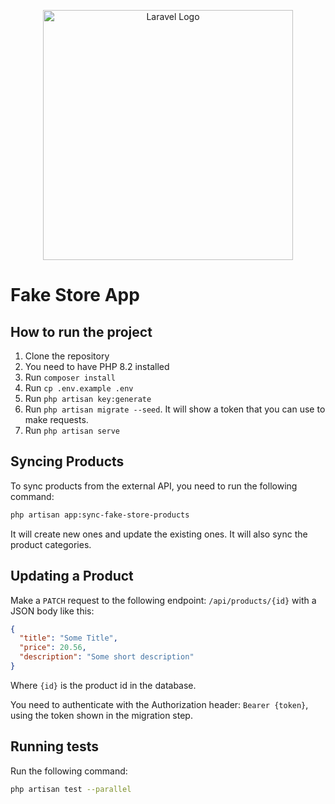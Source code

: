 <p align="center"><a href="https://laravel.com" target="_blank"><img src="https://raw.githubusercontent.com/laravel/art/master/logo-lockup/5%20SVG/2%20CMYK/1%20Full%20Color/laravel-logolockup-cmyk-red.svg" width="400" alt="Laravel Logo"></a></p>

# Fake Store App
## How to run the project
1. Clone the repository
2. You need to have PHP 8.2 installed
3. Run `composer install`
4. Run `cp .env.example .env`
5. Run `php artisan key:generate`
6. Run `php artisan migrate --seed`. It will show a token that you can use to make requests.
7. Run `php artisan serve`

## Syncing Products
To sync products from the external API, you need to run the following command:
```bash
php artisan app:sync-fake-store-products
```
It will create new ones and update the existing ones. It will also sync the product categories.

## Updating a Product
Make a `PATCH` request to the following endpoint:
`/api/products/{id}` with a JSON body like this:
```json
{
  "title": "Some Title",
  "price": 20.56,
  "description": "Some short description"
}
```

Where `{id}` is the product id in the database.

You need to authenticate with the Authorization header: `Bearer {token}`, using the token shown in the migration step.

## Running tests
Run the following command:
```bash
php artisan test --parallel
```
